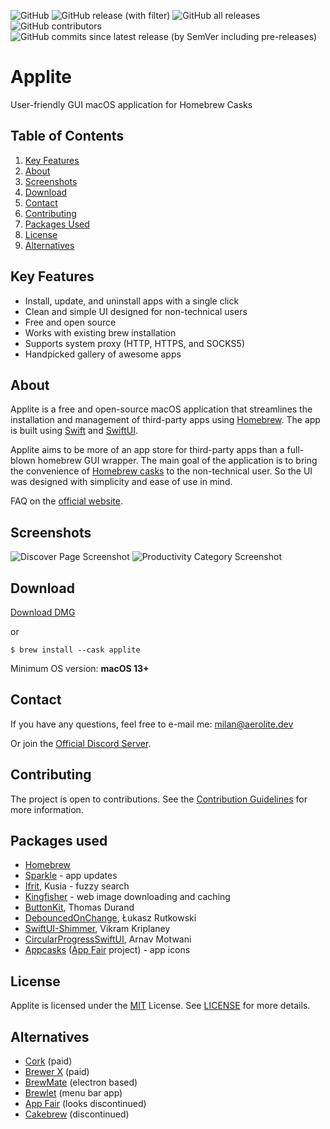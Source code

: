 ![GitHub](https://img.shields.io/github/license/milanvarady/Applite)
![GitHub release (with filter)](https://img.shields.io/github/v/release/milanvarady/Applite)
![GitHub all releases](https://img.shields.io/github/downloads/milanvarady/Applite/total)
![GitHub contributors](https://img.shields.io/github/contributors/milanvarady/Applite)
![GitHub commits since latest release (by SemVer including pre-releases)](https://img.shields.io/github/commits-since/milanvarady/Applite/latest)


# Applite

User-friendly GUI macOS application for Homebrew Casks

## Table of Contents

1. [Key Features](#key-features)
2. [About](#about)
3. [Screenshots](#screenshots)
4. [Download](#download)
5. [Contact](#contact)
6. [Contributing](#contributing)
7. [Packages Used](#packages-used)
8. [License](#license)
9. [Alternatives](#alternatives)

## Key Features

- Install, update, and uninstall apps with a single click
- Clean and simple UI designed for non-technical users
- Free and open source
- Works with existing brew installation
- Supports system proxy (HTTP, HTTPS, and SOCKS5)
- Handpicked gallery of awesome apps

## About

Applite is a free and open-source macOS application that streamlines the installation and management of third-party apps using [Homebrew](https://brew.sh/). The app is built using [Swift](https://developer.apple.com/swift/) and [SwiftUI](https://developer.apple.com/xcode/swiftui/).

Applite aims to be more of an app store for third-party apps than a full-blown homebrew GUI wrapper. The main goal of the application is to bring the convenience of [Homebrew casks](https://github.com/Homebrew/homebrew-cask) to the non-technical user. So the UI was designed with simplicity and ease of use in mind.

FAQ on the [official website](https://aerolite.dev/applite/FAQ.html).

## Screenshots

![Discover Page Screenshot](https://github.com/user-attachments/assets/d6861ab4-d9ce-40de-982b-8940fc1d1fbf)
![Productivity Category Screenshot](https://github.com/user-attachments/assets/e17846e0-bdbf-4ac3-b922-572ffe69acc2)

## Download

[Download DMG](https://github.com/milanvarady/applite/releases/latest/download/Applite.dmg)

or

`$ brew install --cask applite`

Minimum OS version: **macOS 13+**

## Contact

If you have any questions, feel free to e-mail me: [milan@aerolite.dev](mailto:milan@aerolite.dev)

Or join the [Official Discord Server](https://discord.gg/MpDMH9cPbK).

## Contributing

The project is open to contributions. See the [Contribution Guidelines](docs/CONTRIBUTING.md) for more information.

## Packages used

 - [Homebrew](https://github.com/homebrew)
 - [Sparkle](https://github.com/sparkle-project/Sparkle) - app updates
 - [Ifrit](https://github.com/krisk/fuse-swift), Kusia - fuzzy search
 - [Kingfisher](https://github.com/onevcat/Kingfisher) - web image downloading and caching
 - [ButtonKit](https://github.com/Dean151/ButtonKit), Thomas Durand
 - [DebouncedOnChange](https://github.com/Tunous/DebouncedOnChange), Łukasz Rutkowski
 - [SwiftUI-Shimmer](https://github.com/markiv/SwiftUI-Shimmer), Vikram Kriplaney
 - [CircularProgressSwiftUI](https://github.com/ArnavMotwani/CircularProgressSwiftUI), Arnav Motwani
 - [Appcasks](https://github.com/App-Fair/appcasks/) ([App Fair](https://github.com/App-Fair/App) project) - app icons

## License

Applite is licensed under the [MIT](https://choosealicense.com/licenses/mit/) License. See [LICENSE](LICENSE.txt) for more details.

## Alternatives

- [Cork](https://github.com/buresdv/Cork) (paid)
- [Brewer X](https://panini.house/brewer/) (paid)
- [BrewMate](https://github.com/romankurnovskii/BrewMate) (electron based)
- [Brewlet](https://github.com/zkokaja/Brewlet) (menu bar app)
- [App Fair](https://github.com/App-Fair/App) (looks discontinued)
- [Cakebrew](https://github.com/brunophilipe/Cakebrew) (discontinued)
